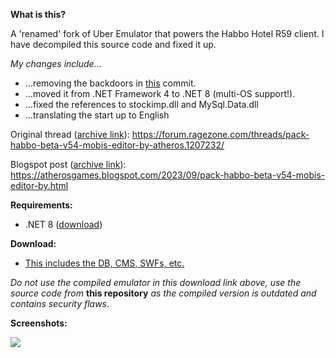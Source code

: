 **What is this?**

A 'renamed' fork of Uber Emulator that powers the Habbo Hotel R59 client. I have decompiled this source code and fixed it up.



*My changes include...*

- ...removing the backdoors in [this](https://github.com/Quackster/HolographR59/commit/aaad0841494b36768b553260402c6b76421ea292) commit.
- ...moved it from .NET Framework 4 to .NET 8 (multi-OS support!).
- ...fixed the references to stockimp.dll and MySql.Data.dll
- ...translating the start up to English

Original thread ([archive link](https://web.archive.org/web/20250404004638/https://forum.ragezone.com/threads/pack-habbo-beta-v54-mobis-editor-by-atheros.1207232/)): https://forum.ragezone.com/threads/pack-habbo-beta-v54-mobis-editor-by-atheros.1207232/

Blogspot post ([archive link](https://web.archive.org/web/20250404004600/https://atherosgames.blogspot.com/2023/09/pack-habbo-beta-v54-mobis-editor-by.html)): https://atherosgames.blogspot.com/2023/09/pack-habbo-beta-v54-mobis-editor-by.html

**Requirements:**
- .NET 8 ([download](https://dotnet.microsoft.com/en-us/download/dotnet/8.0))

**Download:**
- [This includes the DB, CMS, SWFs, etc.](https://h4bbo.net/archive/Habbo%20Archives/Flash/PACK%20HABBO%20BETA%20RETRO%20V54.rar) 

*Do not use the compiled emulator in this download link above, use the source code from* **this repository** *as the compiled version is outdated and contains security flaws*.

**Screenshots:** 

![](https://blogger.googleusercontent.com/img/b/R29vZ2xl/AVvXsEg8D30_57kF-KmXscqdXs7HmYFnvbOLgLrO9_vY3pWueISTIOw0teNVgo6bmPbuvklrhcpdnJuYtElYRKZ1JyR93BWSW_tjC0mXQUiPqHOelgsdW4rtHpXjyWRsYQD8Hb_NtbhtshIy3UXJ22l5NOGWy7WpYdzwOU_8lwn_KaR3eQjCHqJsrehtj0Ptun8/s1366/3.png)
